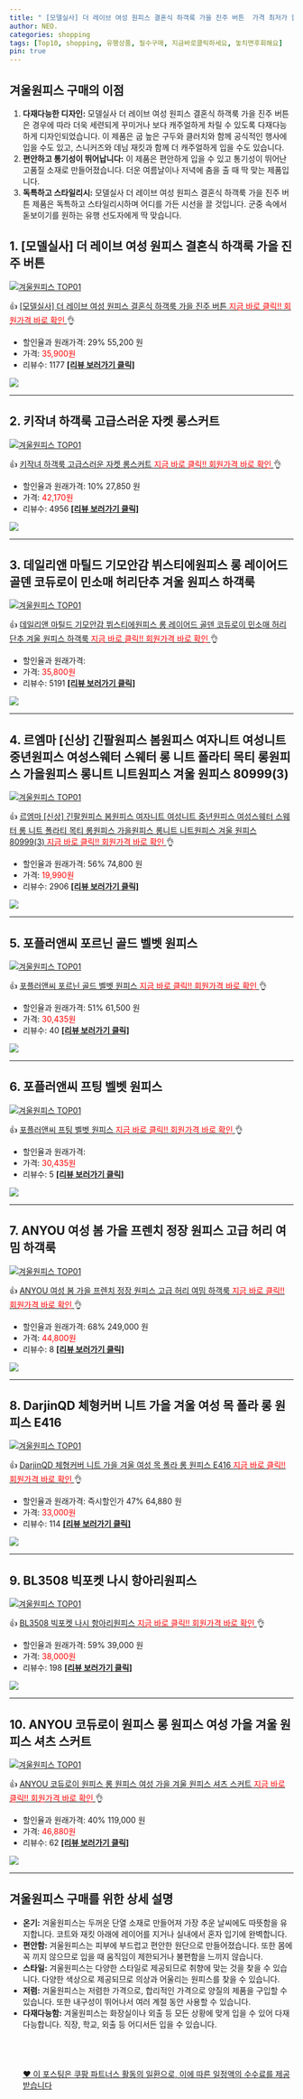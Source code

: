 ```yaml
---
title: " [모델실사] 더 레이브 여성 원피스 결혼식 하객룩 가을 진주 버튼  가격 최저가 할인가 겨울원피스 최저가 추천 제품 비교"
author: NEO.
categories: shopping
tags: [Top10, shopping, 유행상품, 필수구매, 지금바로클릭하세요, 놓치면후회해요]
pin: true
---
```

## 겨울원피스 구매의 이점
1. **다재다능한 디자인:** 모델실사 더 레이브 여성 원피스 결혼식 하객룩 가을 진주 버튼은 경우에 따라 더욱 세련되게 꾸미거나 보다 캐주얼하게 차릴 수 있도록 다재다능하게 디자인되었습니다. 이 제품은 굽 높은 구두와 클러치와 함께 공식적인 행사에 입을 수도 있고, 스니커즈와 데님 재킷과 함께 더 캐주얼하게 입을 수도 있습니다.
2. **편안하고 통기성이 뛰어납니다:** 이 제품은 편안하게 입을 수 있고 통기성이 뛰어난 고품질 소재로 만들어졌습니다. 더운 여름날이나 저녁에 춤을 출 때 딱 맞는 제품입니다.
3. **독특하고 스타일리시:** 모델실사 더 레이브 여성 원피스 결혼식 하객룩 가을 진주 버튼 제품은 독특하고 스타일리시하며 어디를 가든 시선을 끌 것입니다. 군중 속에서 돋보이기를 원하는 유행 선도자에게 딱 맞습니다.

   

## 1.  [모델실사] 더 레이브 여성 원피스 결혼식 하객룩 가을 진주 버튼 

[![겨울원피스 TOP01](https://thumbnail10.coupangcdn.com/thumbnails/remote/490x490ex/image/vendor_inventory/7a89/aea045be3f4ecec189009f6a11c1ec22d1b739087d3ece0a404a37fba249.png)](https://link.coupang.com/re/AFFSDP?lptag=AF3617701&subid=GithubCoopas&pageKey=7593760760&traceid=V0-153&itemId=20072362799&vendorItemId=87168105568)


👍 [ [모델실사] 더 레이브 여성 원피스 결혼식 하객룩 가을 진주 버튼  <font color=red> 지금 바로 클릭!! 회원가격 바로 확인 </font> ](https://link.coupang.com/re/AFFSDP?lptag=AF3617701&subid=GithubCoopas&pageKey=7593760760&traceid=V0-153&itemId=20072362799&vendorItemId=87168105568) 👌 


- 할인율과 원래가격: 29%  55,200   원
- 가격: <span style='color:red'>35,900원</span>
- 리뷰수: 1177  [**[리뷰 보러가기 클릭]**](https://link.coupang.com/re/AFFSDP?lptag=AF3617701&subid=GithubCoopas&pageKey=7593760760&traceid=V0-153&itemId=20072362799&vendorItemId=87168105568)

[![](/discount_price.png)](https://link.coupang.com/re/AFFSDP?lptag=AF3617701&subid=GithubCoopas&pageKey=7593760760&traceid=V0-153&itemId=20072362799&vendorItemId=87168105568)

---


   

## 2.  키작녀 하객룩 고급스러운 자켓 롱스커트 

[![겨울원피스 TOP01](https://thumbnail10.coupangcdn.com/thumbnails/remote/490x490ex/image/vendor_inventory/4336/30eccd26ffa2fbc576588f300f48b5b6c3ba45e304f2cd49486ce410d8d3.jpeg)](https://link.coupang.com/re/AFFSDP?lptag=AF3617701&subid=GithubCoopas&pageKey=7731101638&traceid=V0-153&itemId=20774819344&vendorItemId=88469897999)


👍 [ 키작녀 하객룩 고급스러운 자켓 롱스커트  <font color=red> 지금 바로 클릭!! 회원가격 바로 확인 </font> ](https://link.coupang.com/re/AFFSDP?lptag=AF3617701&subid=GithubCoopas&pageKey=7731101638&traceid=V0-153&itemId=20774819344&vendorItemId=88469897999) 👌 


- 할인율과 원래가격: 10%  27,850   원
- 가격: <span style='color:red'>42,170원</span>
- 리뷰수: 4956  [**[리뷰 보러가기 클릭]**](https://link.coupang.com/re/AFFSDP?lptag=AF3617701&subid=GithubCoopas&pageKey=7731101638&traceid=V0-153&itemId=20774819344&vendorItemId=88469897999)

[![](/discount_price.png)](https://link.coupang.com/re/AFFSDP?lptag=AF3617701&subid=GithubCoopas&pageKey=7731101638&traceid=V0-153&itemId=20774819344&vendorItemId=88469897999)

---


   

## 3.  데일리앤 마틸드 기모안감 뷔스티에원피스 롱 레이어드 골덴 코듀로이 민소매 허리단추 겨울 원피스 하객룩 

[![겨울원피스 TOP01](https://thumbnail7.coupangcdn.com/thumbnails/remote/490x490ex/image/vendor_inventory/4814/e6b819adad4899019fbee521b83697d5b5c69953db3ee2c0aa75e5f3b07b.jpg)](https://link.coupang.com/re/AFFSDP?lptag=AF3617701&subid=GithubCoopas&pageKey=7757498038&traceid=V0-153&itemId=20911654469&vendorItemId=88000513147)


👍 [ 데일리앤 마틸드 기모안감 뷔스티에원피스 롱 레이어드 골덴 코듀로이 민소매 허리단추 겨울 원피스 하객룩  <font color=red> 지금 바로 클릭!! 회원가격 바로 확인 </font> ](https://link.coupang.com/re/AFFSDP?lptag=AF3617701&subid=GithubCoopas&pageKey=7757498038&traceid=V0-153&itemId=20911654469&vendorItemId=88000513147) 👌 


- 할인율과 원래가격: 
- 가격: <span style='color:red'>35,800원</span>
- 리뷰수: 5191  [**[리뷰 보러가기 클릭]**](https://link.coupang.com/re/AFFSDP?lptag=AF3617701&subid=GithubCoopas&pageKey=7757498038&traceid=V0-153&itemId=20911654469&vendorItemId=88000513147)

[![](/discount_price.png)](https://link.coupang.com/re/AFFSDP?lptag=AF3617701&subid=GithubCoopas&pageKey=7757498038&traceid=V0-153&itemId=20911654469&vendorItemId=88000513147)

---


   

## 4.  르엠마 [신상] 긴팔원피스 봄원피스 여자니트 여성니트 중년원피스 여성스웨터 스웨터 롱 니트 폴라티 목티 롱원피스 가을원피스 롱니트 니트원피스 겨울 원피스 80999(3) 

[![겨울원피스 TOP01](https://thumbnail6.coupangcdn.com/thumbnails/remote/490x490ex/image/vendor_inventory/7973/4d741c2b0167b1481a68defae627d82579b182116f9dbc77d1a258846d13.jpg)](https://link.coupang.com/re/AFFSDP?lptag=AF3617701&subid=GithubCoopas&pageKey=6849772363&traceid=V0-153&itemId=16313625779&vendorItemId=84441624297)


👍 [ 르엠마 [신상] 긴팔원피스 봄원피스 여자니트 여성니트 중년원피스 여성스웨터 스웨터 롱 니트 폴라티 목티 롱원피스 가을원피스 롱니트 니트원피스 겨울 원피스 80999(3)  <font color=red> 지금 바로 클릭!! 회원가격 바로 확인 </font> ](https://link.coupang.com/re/AFFSDP?lptag=AF3617701&subid=GithubCoopas&pageKey=6849772363&traceid=V0-153&itemId=16313625779&vendorItemId=84441624297) 👌 


- 할인율과 원래가격: 56%  74,800   원
- 가격: <span style='color:red'>19,990원</span>
- 리뷰수: 2906  [**[리뷰 보러가기 클릭]**](https://link.coupang.com/re/AFFSDP?lptag=AF3617701&subid=GithubCoopas&pageKey=6849772363&traceid=V0-153&itemId=16313625779&vendorItemId=84441624297)

[![](/discount_price.png)](https://link.coupang.com/re/AFFSDP?lptag=AF3617701&subid=GithubCoopas&pageKey=6849772363&traceid=V0-153&itemId=16313625779&vendorItemId=84441624297)

---


   

## 5.  포플러앤씨 포르닌 골드 벨벳 원피스 

[![겨울원피스 TOP01](https://thumbnail9.coupangcdn.com/thumbnails/remote/490x490ex/image/rs_quotation_api/wrcvfigo/292add8d119d48cfb78f71f08604bf09.jpg)](https://link.coupang.com/re/AFFSDP?lptag=AF3617701&subid=GithubCoopas&pageKey=6900574166&traceid=V0-153&itemId=16594919828&vendorItemId=83780542389)


👍 [ 포플러앤씨 포르닌 골드 벨벳 원피스  <font color=red> 지금 바로 클릭!! 회원가격 바로 확인 </font> ](https://link.coupang.com/re/AFFSDP?lptag=AF3617701&subid=GithubCoopas&pageKey=6900574166&traceid=V0-153&itemId=16594919828&vendorItemId=83780542389) 👌 


- 할인율과 원래가격: 51%  61,500   원
- 가격: <span style='color:red'>30,435원</span>
- 리뷰수: 40  [**[리뷰 보러가기 클릭]**](https://link.coupang.com/re/AFFSDP?lptag=AF3617701&subid=GithubCoopas&pageKey=6900574166&traceid=V0-153&itemId=16594919828&vendorItemId=83780542389)

[![](/discount_price.png)](https://link.coupang.com/re/AFFSDP?lptag=AF3617701&subid=GithubCoopas&pageKey=6900574166&traceid=V0-153&itemId=16594919828&vendorItemId=83780542389)

---


   

## 6.  포플러앤씨 프팅 벨벳 원피스 

[![겨울원피스 TOP01](https://thumbnail10.coupangcdn.com/thumbnails/remote/490x490ex/image/rs_quotation_api/mv90vgb9/5aae6b5b97ed4a328f688712c0fbe354.jpg)](https://link.coupang.com/re/AFFSDP?lptag=AF3617701&subid=GithubCoopas&pageKey=6900416677&traceid=V0-153&itemId=16594045696&vendorItemId=83779915684)


👍 [ 포플러앤씨 프팅 벨벳 원피스  <font color=red> 지금 바로 클릭!! 회원가격 바로 확인 </font> ](https://link.coupang.com/re/AFFSDP?lptag=AF3617701&subid=GithubCoopas&pageKey=6900416677&traceid=V0-153&itemId=16594045696&vendorItemId=83779915684) 👌 


- 할인율과 원래가격: 
- 가격: <span style='color:red'>30,435원</span>
- 리뷰수: 5  [**[리뷰 보러가기 클릭]**](https://link.coupang.com/re/AFFSDP?lptag=AF3617701&subid=GithubCoopas&pageKey=6900416677&traceid=V0-153&itemId=16594045696&vendorItemId=83779915684)

[![](/discount_price.png)](https://link.coupang.com/re/AFFSDP?lptag=AF3617701&subid=GithubCoopas&pageKey=6900416677&traceid=V0-153&itemId=16594045696&vendorItemId=83779915684)

---


   

## 7.  ANYOU 여성 봄 가을 프렌치 정장 원피스 고급 허리 여밈 하객룩 

[![겨울원피스 TOP01](https://thumbnail6.coupangcdn.com/thumbnails/remote/490x490ex/image/vendor_inventory/aa04/2db6382a068819c160a17f61f79660e7ee6d025e2b3846410360fda6d5f2.jpg)](https://link.coupang.com/re/AFFSDP?lptag=AF3617701&subid=GithubCoopas&pageKey=7750467919&traceid=V0-153&itemId=20875285538&vendorItemId=88494556646)


👍 [ ANYOU 여성 봄 가을 프렌치 정장 원피스 고급 허리 여밈 하객룩  <font color=red> 지금 바로 클릭!! 회원가격 바로 확인 </font> ](https://link.coupang.com/re/AFFSDP?lptag=AF3617701&subid=GithubCoopas&pageKey=7750467919&traceid=V0-153&itemId=20875285538&vendorItemId=88494556646) 👌 


- 할인율과 원래가격: 68%  249,000   원
- 가격: <span style='color:red'>44,800원</span>
- 리뷰수: 8  [**[리뷰 보러가기 클릭]**](https://link.coupang.com/re/AFFSDP?lptag=AF3617701&subid=GithubCoopas&pageKey=7750467919&traceid=V0-153&itemId=20875285538&vendorItemId=88494556646)

[![](/discount_price.png)](https://link.coupang.com/re/AFFSDP?lptag=AF3617701&subid=GithubCoopas&pageKey=7750467919&traceid=V0-153&itemId=20875285538&vendorItemId=88494556646)

---


   

## 8.  DarjinQD 체형커버 니트 가을 겨울 여성 목 폴라 롱 원피스 E416 

[![겨울원피스 TOP01](https://thumbnail9.coupangcdn.com/thumbnails/remote/490x490ex/image/vendor_inventory/33e2/293ff049bdcd58f9616bf8e87a4c40168196d3817dd96938f6a6c0e6b87e.jpg)](https://link.coupang.com/re/AFFSDP?lptag=AF3617701&subid=GithubCoopas&pageKey=7746765255&traceid=V0-153&itemId=20856202417&vendorItemId=88207998466)


👍 [ DarjinQD 체형커버 니트 가을 겨울 여성 목 폴라 롱 원피스 E416  <font color=red> 지금 바로 클릭!! 회원가격 바로 확인 </font> ](https://link.coupang.com/re/AFFSDP?lptag=AF3617701&subid=GithubCoopas&pageKey=7746765255&traceid=V0-153&itemId=20856202417&vendorItemId=88207998466) 👌 


- 할인율과 원래가격: 즉시할인가 47%  64,880   원
- 가격: <span style='color:red'>33,000원</span>
- 리뷰수: 114  [**[리뷰 보러가기 클릭]**](https://link.coupang.com/re/AFFSDP?lptag=AF3617701&subid=GithubCoopas&pageKey=7746765255&traceid=V0-153&itemId=20856202417&vendorItemId=88207998466)

[![](/discount_price.png)](https://link.coupang.com/re/AFFSDP?lptag=AF3617701&subid=GithubCoopas&pageKey=7746765255&traceid=V0-153&itemId=20856202417&vendorItemId=88207998466)

---


   

## 9.  BL3508 빅포켓 나시 항아리원피스 

[![겨울원피스 TOP01](https://thumbnail10.coupangcdn.com/thumbnails/remote/490x490ex/image/vendor_inventory/edd5/a8ed310bd25a0f5d6ebfbd9497e4cc57bf6616a2fb2a3c1924efb8517112.jpg)](https://link.coupang.com/re/AFFSDP?lptag=AF3617701&subid=GithubCoopas&pageKey=7598435926&traceid=V0-153&itemId=20094254405&vendorItemId=87189558441)


👍 [ BL3508 빅포켓 나시 항아리원피스  <font color=red> 지금 바로 클릭!! 회원가격 바로 확인 </font> ](https://link.coupang.com/re/AFFSDP?lptag=AF3617701&subid=GithubCoopas&pageKey=7598435926&traceid=V0-153&itemId=20094254405&vendorItemId=87189558441) 👌 


- 할인율과 원래가격: 59%  39,000   원
- 가격: <span style='color:red'>38,000원</span>
- 리뷰수: 198  [**[리뷰 보러가기 클릭]**](https://link.coupang.com/re/AFFSDP?lptag=AF3617701&subid=GithubCoopas&pageKey=7598435926&traceid=V0-153&itemId=20094254405&vendorItemId=87189558441)

[![](/discount_price.png)](https://link.coupang.com/re/AFFSDP?lptag=AF3617701&subid=GithubCoopas&pageKey=7598435926&traceid=V0-153&itemId=20094254405&vendorItemId=87189558441)

---


   

## 10.  ANYOU 코듀로이 원피스 롱 원피스 여성 가을 겨울 원피스 셔츠 스커트 

[![겨울원피스 TOP01](https://thumbnail7.coupangcdn.com/thumbnails/remote/490x490ex/image/vendor_inventory/e992/58753c468ada6ee2af2016af0259ddb9ed6888b6d5a0a15728ed4764e4b0.jpg)](https://link.coupang.com/re/AFFSDP?lptag=AF3617701&subid=GithubCoopas&pageKey=7636892893&traceid=V0-153&itemId=20281147396&vendorItemId=87611077084)


👍 [ ANYOU 코듀로이 원피스 롱 원피스 여성 가을 겨울 원피스 셔츠 스커트  <font color=red> 지금 바로 클릭!! 회원가격 바로 확인 </font> ](https://link.coupang.com/re/AFFSDP?lptag=AF3617701&subid=GithubCoopas&pageKey=7636892893&traceid=V0-153&itemId=20281147396&vendorItemId=87611077084) 👌 


- 할인율과 원래가격: 40%  119,000   원
- 가격: <span style='color:red'>46,880원</span>
- 리뷰수: 62  [**[리뷰 보러가기 클릭]**](https://link.coupang.com/re/AFFSDP?lptag=AF3617701&subid=GithubCoopas&pageKey=7636892893&traceid=V0-153&itemId=20281147396&vendorItemId=87611077084)

[![](/discount_price.png)](https://link.coupang.com/re/AFFSDP?lptag=AF3617701&subid=GithubCoopas&pageKey=7636892893&traceid=V0-153&itemId=20281147396&vendorItemId=87611077084)

---
## 겨울원피스 구매를 위한 상세 설명
* **온기:** 겨울원피스는 두꺼운 단열 소재로 만들어져 가장 추운 날씨에도 따뜻함을 유지합니다. 코트와 재킷 아래에 레이어를 지거나 실내에서 혼자 입기에 완벽합니다.
* **편안함:** 겨울원피스는 피부에 부드럽고 편안한 원단으로 만들어졌습니다. 또한 몸에 꼭 끼지 않으므로 입을 때 움직임이 제한되거나 불편함을 느끼지 않습니다.
* **스타일:** 겨울원피스는 다양한 스타일로 제공되므로 취향에 맞는 것을 찾을 수 있습니다. 다양한 색상으로 제공되므로 의상과 어울리는 원피스를 찾을 수 있습니다.
* **저렴:** 겨울원피스는 저렴한 가격으로, 합리적인 가격으로 양질의 제품을 구입할 수 있습니다. 또한 내구성이 뛰어나서 여러 계절 동안 사용할 수 있습니다.
* **다재다능함:** 겨울원피스는 화장실이나 외출 등 모든 상황에 맞게 입을 수 있어 다재다능합니다. 직장, 학교, 외출 등 어디서든 입을 수 있습니다.<br><br><br><br><br> [ ❤  이 포스팅은 쿠팡 파트너스 활동의 일환으로, 이에 따른 일정액의 수수료를 제공받습니다](https://link.coupang.com/a/bcEFyh)